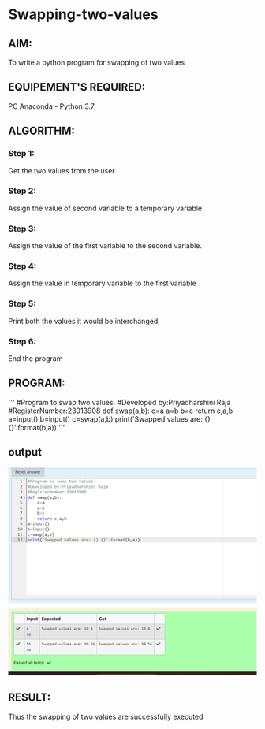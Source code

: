 # Swapping-two-values
## AIM:
To write a python program for swapping of two values
## EQUIPEMENT'S REQUIRED: 
PC
Anaconda - Python 3.7
## ALGORITHM: 
### Step 1:
Get the two values from the user
### Step 2: 
Assign the value of second variable to a temporary variable 
### Step 3: 
Assign the value of the first variable to the second variable.
### Step 4:  
Assign the value in temporary variable to the first variable
### Step 5: 
Print both the values it would be interchanged
### Step 6: 
End the program
## PROGRAM:
'''
#Program to swap two values.
#Developed by:Priyadharshini Raja 
#RegisterNumber:23013908
def swap(a,b):
    c=a
    a=b
    b=c
    return c,a,b
a=input()
b=input()
c=swap(a,b)
print('Swapped values are: {} {}'.format(b,a))
'''
## output

![OUTPUT](<swapping ss.png>)

## RESULT:
Thus the swapping of two values are successfully executed



